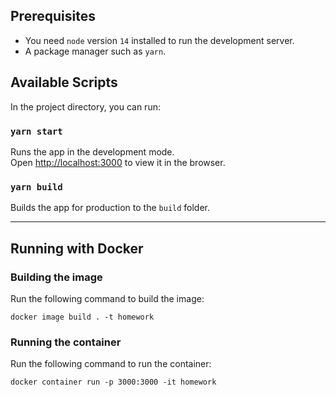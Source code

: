 ## Prerequisites

- You need `node` version `14` installed to run the development server.
- A package manager such as `yarn`.

## Available Scripts

In the project directory, you can run:

### `yarn start`

Runs the app in the development mode.\
Open [http://localhost:3000](http://localhost:3000) to view it in the browser.

### `yarn build`

Builds the app for production to the `build` folder.

---

## Running with Docker

### Building the image

Run the following command to build the image:
```
docker image build . -t homework
```

### Running the container

Run the following command to run the container:
```
docker container run -p 3000:3000 -it homework
```
